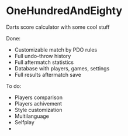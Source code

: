 # OneHundredAndEighty
Darts score calculator with some cool stuff

Done:

  * Сustomizable match by PDO rules
  * Full undo-throw history
  * Full aftermatch statistics
  * Database with players, games, settings
  * Full results aftermatch save
  
  
To do:
 
  * Players comparison
  * Players achivement
  * Style customization
  * Multilanguage
  * Selfplay
  * 
  
